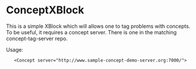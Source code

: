 ConceptXBlock
===========

This is a simple XBlock which will allows one to tag problems with
concepts. To be useful, it requires a concept server. There is one in
the matching concept-tag-server repo.

Usage: 

       <Concept server="http://www.sample-concept-demo-server.org:7000/">

